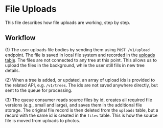 # File Uploads

This file describes how file uploads are working, step by step.

## Workflow

(1) The user uploads file bodies by sending them using `POST /v1/upload` endpoint.
The file is saved in local file system and recorded in the [uploads table][1].
The files are not connected to any tree at this point.
This allows us to upload the files in the background, while the user still fills in new tree details.

(2) When a tree is added, or updated, an array of upload ids is provided to the related API, e.g. `/v1/trees`.
The ids are not saved anywhere directly, but sent to the queue for processing.

(3) The queue consumer reads source files by id, creates all required file versions (e.g., small and large), and saves them in the additional file storage.
The original file record is then deleted from the `uploads` table, but a record with the same id is created in the `files` table.
This is how the source file is moved from uploads to photos.

[1]: https://github.com/umonkey/treemap/wiki/Database-structure#uploads
